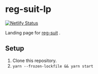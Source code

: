 # reg-suit-lp 
[![Netlify Status](https://api.netlify.com/api/v1/badges/17624f44-aba0-4872-bdc0-a442d0f49034/deploy-status)](https://app.netlify.com/sites/eager-williams-c788b3/deploys)

Landing page for [reg-suit](https://github.com/reg-viz/reg-suit) .

## Setup

1. Clone this repository.
1. `yarn --frozen-lockfile && yarn start`
